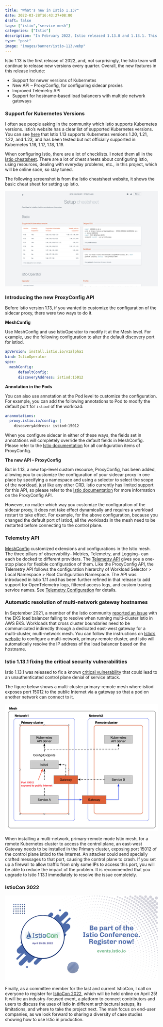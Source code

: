 ```yaml
---
title: "What's new in Istio 1.13?"
date: 2022-03-28T16:43:27+08:00
draft: false
tags: ["istio","service mesh"]
categories: ["Istio"]
description: "In February 2022, Istio released 1.13.0 and 1.13.1. This blog will give you an overview of what’s new in these two releases."
type: "post"
image: "images/banner/istio-113.webp"
---
```


Istio 1.13 is the first release of 2022, and, not surprisingly, the Istio team will continue to release new versions every quarter. Overall, the new features in this release include:

- Support for newer versions of Kubernetes
- New API – ProxyConfig, for configuring sidecar proxies
- Improved Telemetry API
- Support for hostname-based load balancers with multiple network gateways

### Support for Kubernetes Versions

I often see people asking in the community which Istio supports Kubernetes versions. Istio’s website has a clear list of supported Kubernetes versions. You can see [here](https://istio.io/latest/docs/releases/supported-releases/#support-status-of-istio-releases) that Istio 1.13 supports Kubernetes versions 1.20, 1.21, 1.22, and 1.23, and has been tested but not officially supported in Kubernetes 1.16, 1.17, 1.18, 1.19.

When configuring Istio, there are a lot of checklists. I noted them all in the [Istio cheatsheet](https://github.com/tetratelabs/istio-cheatsheet). There are a lot of cheat sheets about configuring Istio, using resources, dealing with everyday problems, etc., in this project, which will be online soon, so stay tuned.

The following screenshot is from the Istio cheatsheet website, it shows the basic cheat sheet for setting up Istio.

![Istio cheatsheet](istio-cheatsheet.jpg)

### Introducing the new ProxyConfig API

Before Istio version 1.13, if you wanted to customize the configuration of the sidecar proxy, there were two ways to do it.

**MeshConfig**

Use MeshConfig and use IstioOperator to modify it at the Mesh level. For example, use the following configuration to alter the default discovery port for istiod.

```yaml
apVersion: install.istio.io/v1alpha1
kind: IstioOperator
spec:
  meshConfig:
	  defaultConfig:
      discoveryAddress: istiod:15012
```

**Annotation in the Pods**

You can also use annotation at the Pod level to customize the configuration. For example, you can add the following annotations to Pod to modify the default port for `istiod` of the workload:

```yaml
anannotations:
  proxy.istio.io/config: |
    discoveryAddress: istiod:15012
```

When you configure sidecar in either of these ways, the fields set in annotations will completely override the default fields in MeshConfig. Please refer to the [Istio documentation](https://istio.io/latest/docs/reference/config/istio.mesh.v1alpha1/#ProxyConfig) for all configuration items of ProxyConfig.

**The new API – ProxyConfig**

But in 1.13, a new top-level custom resource, ProxyConfig, has been added, allowing you to customize the configuration of your sidecar proxy in one place by specifying a namespace and using a selector to select the scope of the workload, just like any other CRD. Istio currently has limited support for this API, so please refer to the [Istio documentation](https://istio.io/latest/docs/reference/config/networking/proxy-config/) for more information on the ProxyConfig API.

However, no matter which way you customize the configuration of the sidecar proxy, it does not take effect dynamically and requires a workload restart to take effect. For example, for the above configuration, because you changed the default port of istiod, all the workloads in the mesh need to be restarted before connecting to the control plane.

### Telemetry API

[MeshConfig](https://istio.io/latest/docs/reference/config/istio.mesh.v1alpha1/#MeshConfig-ExtensionProvider) customized extensions and configurations in the Istio mesh. The three pillars of observability– Metrics, Telemetry, and Logging– can each be docked to different providers. The [Telemetry API](https://istio.io/latest/docs/tasks/observability/telemetry/) gives you a one-stop place for flexible configuration of them. Like the ProxyConfig API, the Telemetry API follows the configuration hierarchy of Workload Selector > Local Namespace > Root Configuration Namespace. The API was introduced in Istio 1.11 and has been further refined in that release to add support for OpenTelemetry logs, filtered access logs, and custom tracing service names. See [Telemetry Configuration](https://istio.io/latest/docs/reference/config/telemetry/) for details.

### Automatic resolution of multi-network gateway hostnames

In September 2021, a member of the Istio community [reported an issue](https://szabo.jp/2021/09/22/multicluster-istio-on-eks/) with the EKS load balancer failing to resolve when running multi-cluster Istio in AWS EKS. Workloads that cross cluster boundaries need to be communicated indirectly through a dedicated east-west gateway for a multi-cluster, multi-network mesh. You can follow the instructions on [Istio’s website](https://istio.io/latest/docs/setup/install/multicluster/multi-primary_multi-network/) to configure a multi-network, primary-remote cluster, and Istio will automatically resolve the IP address of the load balancer based on the hostname.

### Istio 1.13.1 fixing the critical security vulnerabilities

Istio 1.13.1 was released to fix a known [critical vulnerability](https://cve.mitre.org/cgi-bin/cvekey.cgi?keyword=CVE-2022-23635) that could lead to an unauthenticated control plane denial of service attack.

The figure below shows a multi-cluster primary-remote mesh where istiod exposes port 15012 to the public Internet via a gateway so that a pod on another network can connect to it.

![Multi-network Mesh](multi-network-mesh.jpg)

When installing a multi-network, primary-remote mode Istio mesh, for a remote Kubernetes cluster to access the control plane, an east-west Gateway needs to be installed in the Primary cluster, exposing port 15012 of the control plane istiod to the Internet. An attacker could send specially crafted messages to that port, causing the control plane to crash. If you set up a firewall to allow traffic from only some IPs to access this port, you will be able to reduce the impact of the problem. It is recommended that you upgrade to Istio 1.13.1 immediately to resolve the issue completely.

### IstioCon 2022

![IstioCon 2022](istiocon-2022.jpg)

Finally, as a committee member for the last and current IstioCon, I call on everyone to register for [IstioCon 2022](https://events.istio.io/istiocon-2022/), which will be held online on April 25! It will be an industry-focused event, a platform to connect contributors and users to discuss the uses of Istio in different architectural setups, its limitations, and where to take the project next. The main focus on end-user companies, as we look forward to sharing a diversity of case studies showing how to use Istio in production.
